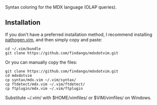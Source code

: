Syntax coloring for the MDX language (OLAP queries).

Installation
------------

If you don't have a preferred installation method, I recommend
installing [pathogen.vim](https://github.com/tpope/vim-pathogen), and
then simply copy and paste:

    cd ~/.vim/bundle
    git clone https://github.com/findango/mdxdotvim.git

Or you can manually copy the files:

    git clone https://github.com/findango/mdxdotvim.git
    cd mdxdotvim
    cp syntax/mdx.vim ~/.vim/syntax/
    cp ftdetect/mdx.vim ~/.vim/ftdetect/
    cp ftplugin/mdx.vim ~/.vim/ftplugin

Substitute ~/.vim/ with $HOME/vimfiles/ or $VIM/vimfiles/ on Windows.

